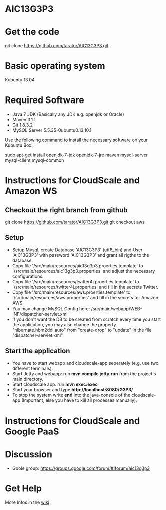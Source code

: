 AIC13G3P3
=========

# Get the code

  git clone https://github.com/tarator/AIC13G3P3.git

# Basic operating system

Kubuntu 13.04

# Required Software

* Java 7 JDK (Basically any JDK e.g. openjdk or Oracle)
* Maven 3.1.1
* Git 1.8.3.2
* MySQL Server 5.5.35-0ubuntu0.13.10.1

Use the following command to install the necessary software on your Kubuntu Box:

  sudo apt-get install openjdk-7-jdk openjdk-7-jre maven mysql-server mysql-client mysql-common



# Instructions for CloudScale and Amazon WS  

## Checkout the right branch from github
  git clone https://github.com/tarator/AIC13G3P3.git
  git checkout aws

## Setup

* Setup Mysql, create Database 'AIC13G3P3' (utf8_bin) and User 'AIC13G3P3' with password 'AIC13G3P3' and grant all rigths to the database.
* Copy file '/src/main/resources/aic13g3p3.proerties.template' to '/src/main/resources/aic13g3p3.properties' and adjust the necessary configurations.
* Copy file '/src/main/resources/twitter4j.proerties.template' to '/src/main/resources/twitter4j.properties' and fill in the secrets Twitter.
* Copy file '/src/main/resources/aws.proerties.template' to '/src/main/resources/aws.properties' and fill in the secrets for Amazon AWS.
* You may change MySQL Config here: /src/main/webapp/WEB-INF/dispatcher-servlet.xml
* If you don't want the DB to be created from scratch every time you start the application, you may also change the property "hibernate.hbm2ddl.auto" from "create-drop" to "update" in the file "dispatcher-servlet.xml"

## Start the application

* You have to start webapp and cloudscale-app seperately (e.g. use two different terminals):
* Start Jetty and webapp: run __mvn compile jetty:run__ from the project's main directory.
* Start cloudscale app: run __mvn exec:exec__
* Start your browser and type __http://localhost:8080/G3P3/__
* To stop the system write __end__ into the java-console of the cloudscale-app (Important, else you have to kill all processes manually).


# Instructions for CloudScale and Google PaaS

# Discussion
* Goole group: https://groups.google.com/forum/#!forum/aic13g3p3
# Get Help
More Infos in the [wiki](https://github.com/tarator/AIC13G3P3/wiki)
